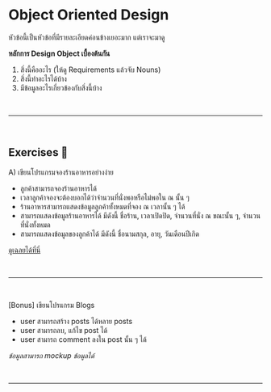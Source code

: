 # Object Oriented Design

หัวข้อนี้เป็นหัวข้อที่มีรายละเอียดค่อนข้างเยอะมาก แต่เราจะมาดู

**หลักการ Design Object เบื้องต้นกัน**

1. สิ่งนี้คืออะไร (ให้ดู Requirements แล้วจับ Nouns)
2. สิ่งนี้ทำอะไรได้บ้าง
3. มีข้อมูลอะไรเกี่ยวข้องกับสิ่งนี้บ้าง

<br><hr><br>

## Exercises 🏅

A) เขียนโปรแกรมจองร้านอาหารอย่างง่าย

- ลูกค้าสามารถจองร้านอาหารได้
- เวลาลูกค้าจองจะต้องบอกได้ว่าจำนวนที่นั่งพอหรือไม่พอใน ณ นั้น ๆ
- ร้านอาหารสามารถแสดงข้อมูลลูกค้าทั้งหมดที่จอง ณ เวลานั้น ๆ ได้
- สามารถแสดงข้อมูลร้านอาหารได้ มีดังนี้ ชื่อร้าน, เวลาเปิดปิด, จำนวนที่นั่ง ณ ขณะนั้น ๆ, จำนวนที่นั่งทั้งหมด
- สามารถแสดงข้อมูลของลูกค้าได้ มีดังนี้ ชื่อนามสกุล, อายุ, วันเดือนปีเกิด

[ดูเฉลยได้ที่นี่](./../oop/restaurant.py)

<br><hr><br>

[Bonus] เขียนโปรแกรม Blogs

- user สามารถสร้าง posts ได้หลาย posts
- user สามารถลบ, แก้ไข post ได้
- user สามารถ comment ลงใน post นั้น ๆ ได้

_ข้อมูลสามารถ mockup ข้อมูลได้_

<br><hr><br>
